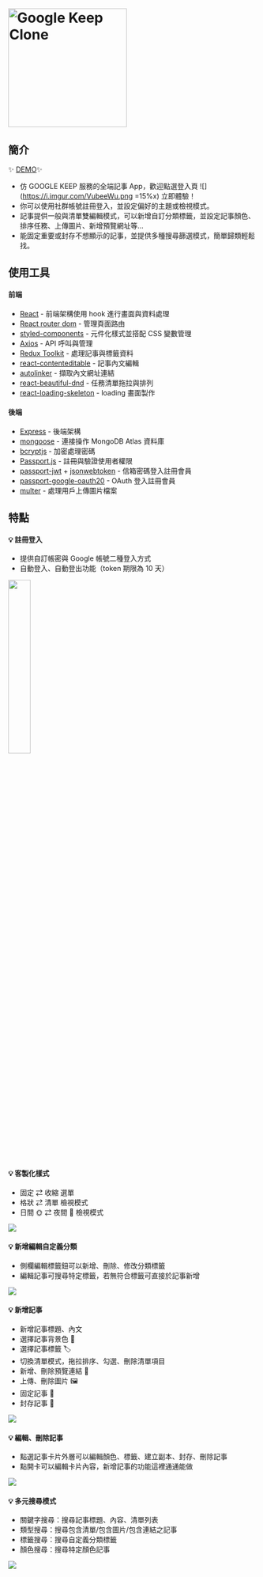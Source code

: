 # <img src="https://i.imgur.com/DAYNWrR.png" alt="Google Keep Clone" width="240"/>

## 簡介

✨ [DEMO](https://durable-matter-327719.web.app/)✨

- 仿 GOOGLE KEEP 服務的全端記事 App，歡迎點選登入頁 ![](https://i.imgur.com/VubeeWu.png =15%x) 立即體驗！
- 你可以使用社群帳號註冊登入，並設定偏好的主題或檢視模式。
- 記事提供一般與清單雙編輯模式，可以新增自訂分類標籤，並設定記事顏色、排序任務、上傳圖片、新增預覽網址等...
- 能固定重要或封存不想顯示的記事，並提供多種搜尋篩選模式，簡單歸類輕鬆找。

## 使用工具

#### 前端

- [React](https://create-react-app.dev/) - 前端架構使用 hook 進行畫面與資料處理
- [React router dom](https://www.npmjs.com/package/react-router-dom) - 管理頁面路由
- [styled-components](https://styled-components.com/) - 元件化樣式並搭配 CSS 變數管理
- [Axios](https://github.com/axios/axios) - API 呼叫與管理
- [Redux Toolkit](https://redux-toolkit.js.org/) - 處理記事與標籤資料
- [react-contenteditable](https://www.npmjs.com/package/react-contenteditable) - 記事內文編輯
- [autolinker](https://www.npmjs.com/package/autolinker) - 擷取內文網址連結
- [react-beautiful-dnd](https://github.com/atlassian/react-beautiful-dnd) - 任務清單拖拉與排列
- [react-loading-skeleton](https://www.npmjs.com/package/react-loading-skeleton) - loading 畫面製作

#### 後端

- [Express](https://expressjs.com/) - 後端架構
- [mongoose](https://mongoosejs.com/) - 連接操作 MongoDB Atlas 資料庫
- [bcryptjs](https://www.npmjs.com/package/bcryptjs) - 加密處理密碼
- [Passport.js](http://www.passportjs.org/) - 註冊與驗證使用者權限
- [passport-jwt](https://www.npmjs.com/package/passport-jwt) + [jsonwebtoken](https://github.com/auth0/node-jsonwebtoken) - 信箱密碼登入註冊會員
- [passport-google-oauth20](https://www.npmjs.com/package/passport-google-oauth20) - OAuth 登入註冊會員
- [multer](https://github.com/expressjs/multer) - 處理用戶上傳圖片檔案

## 特點

#### 💡 註冊登入

- 提供自訂帳密與 Google 帳號二種登入方式
- 自動登入、自動登出功能（token 期限為 10 天）

<img src="https://i.imgur.com/0EhOpRl.gif" alt="" width="30%"/>

#### 💡 客製化樣式

- 固定 ⇄ 收縮 選單
- 格狀 ⇄ 清單 檢視模式
- 日間 🌞 ⇄ 夜間 🌚 檢視模式

![](https://i.imgur.com/NncQHYs.gif)

#### 💡 新增編輯自定義分類

- 側欄編輯標籤鈕可以新增、刪除、修改分類標籤
- 編輯記事可搜尋特定標籤，若無符合標籤可直接於記事新增

![](https://i.imgur.com/yqf6Wdh.gif)

#### 💡 新增記事

- 新增記事標題、內文
- 選擇記事背景色 🎨
- 選擇記事標籤 🏷️
- 切換清單模式，拖拉排序、勾選、刪除清單項目
- 新增、刪除預覽連結 🔗
- 上傳、刪除圖片 🖼️
- 固定記事 📌
- 封存記事 📁

![](https://i.imgur.com/TnlEyxG.gif)

#### 💡 編輯、刪除記事

- 點選記事卡片外層可以編輯顏色、標籤、建立副本、封存、刪除記事
- 點開卡可以編輯卡片內容，新增記事的功能這裡通通能做

![](https://i.imgur.com/CuRWffz.gif)

#### 💡 多元搜尋模式

- 關鍵字搜尋：搜尋記事標題、內容、清單列表
- 類型搜尋：搜尋包含清單/包含圖片/包含連結之記事
- 標籤搜尋：搜尋自定義分類標籤
- 顏色搜尋：搜尋特定顏色記事

![](https://i.imgur.com/GE45yS6.gif)
